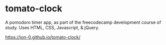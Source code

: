 # tomato-clock
A pomodoro timer app, as part of the freecodecamp development course of study.
Uses HTML, CSS, Javascript, & jQuery.

https://jon-0.github.io/tomato-clock/
